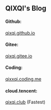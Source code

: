 ## QIXQI's Blog

#### Github: 

[qixqi.github.io](https://qixqi.github.io)

#### Gitee: 

[qixqi.gitee.io](https://qixqi.gitee.io)

#### Coding: 

[qixxqi.coding.me](https://qixxqi.coding.me)

#### cloud.tencent: 

[qixqi.club](http://qixqi.club)	(Fastest)

